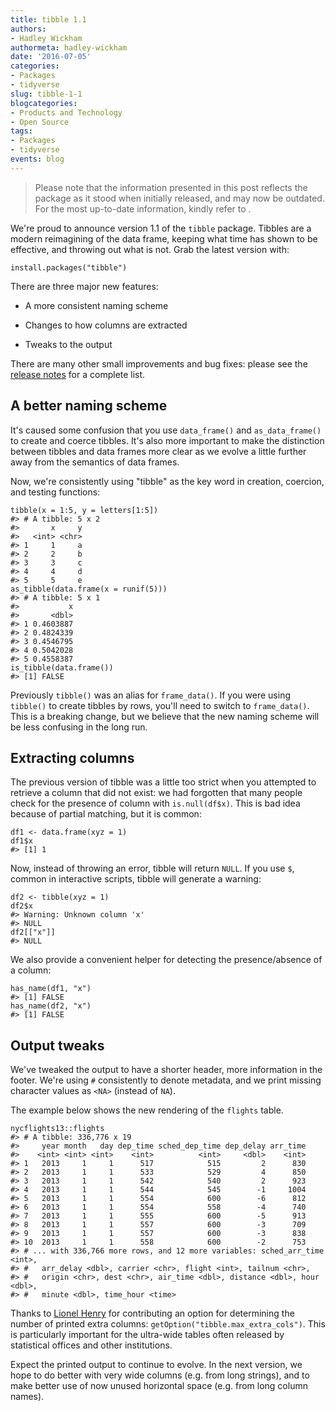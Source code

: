 ```yaml
---
title: tibble 1.1
authors: 
- Hadley Wickham
authormeta: hadley-wickham
date: '2016-07-05'
categories:
- Packages
- tidyverse
slug: tibble-1-1
blogcategories:
- Products and Technology
- Open Source
tags:
- Packages
- tidyverse
events: blog
---
```


<blockquote>
<p class="body-md-regular body-sm-regular">
Please note that the information presented in this post reflects the package as it stood when initially released, and may now be outdated. For the most up-to-date information, kindly refer to <https://tibble.tidyverse.org/>.
</p>
</blockquote> 

We're proud to announce version 1.1 of the `tibble` package. Tibbles are a modern reimagining of the data frame, keeping what time has shown to be effective, and throwing out what is not. Grab the latest version with:

```{{r}}
install.packages("tibble")
```

There are three major new features:

  * A more consistent naming scheme

  * Changes to how columns are extracted

  * Tweaks to the output

There are many other small improvements and bug fixes: please see the [release notes](https://github.com/hadley/tibble/releases/tag/v1.1) for a complete list.

## A better naming scheme

It's caused some confusion that you use `data_frame()` and `as_data_frame()` to create and coerce tibbles. It's also more important to make the distinction between tibbles and data frames more clear as we evolve a little further away from the semantics of data frames.

Now, we're consistently using "tibble" as the key word in creation, coercion, and testing functions:

```{{r}}
tibble(x = 1:5, y = letters[1:5])
#> # A tibble: 5 x 2
#>       x     y
#>   <int> <chr>
#> 1     1     a
#> 2     2     b
#> 3     3     c
#> 4     4     d
#> 5     5     e
as_tibble(data.frame(x = runif(5)))
#> # A tibble: 5 x 1
#>           x
#>       <dbl>
#> 1 0.4603887
#> 2 0.4824339
#> 3 0.4546795
#> 4 0.5042028
#> 5 0.4558387
is_tibble(data.frame())
#> [1] FALSE
```

Previously `tibble()` was an alias for `frame_data()`. If you were using `tibble()` to create tibbles by rows, you'll need to switch to `frame_data()`. This is a breaking change, but we believe that the new naming scheme will be less confusing in the long run.

## Extracting columns

The previous version of tibble was a little too strict when you attempted to retrieve a column that did not exist: we had forgotten that many people check for the presence of column with `is.null(df$x)`. This is bad idea because of partial matching, but it is common:

```{{r}}
df1 <- data.frame(xyz = 1)
df1$x
#> [1] 1
```

Now, instead of throwing an error, tibble will return `NULL`. If you use `$`, common in interactive scripts, tibble will generate a warning:

```{{r}}
df2 <- tibble(xyz = 1)
df2$x
#> Warning: Unknown column 'x'
#> NULL
df2[["x"]]
#> NULL
```

We also provide a convenient helper for detecting the presence/absence of a column:

```{{r}}
has_name(df1, "x")
#> [1] FALSE
has_name(df2, "x")
#> [1] FALSE
```

## Output tweaks

We've tweaked the output to have a shorter header, more information in the footer. We're using `#` consistently to denote metadata, and we print missing character values as `<NA>` (instead of `NA`).

The example below shows the new rendering of the `flights` table.

```{{r}}
nycflights13::flights
#> # A tibble: 336,776 x 19
#>     year month   day dep_time sched_dep_time dep_delay arr_time
#>    <int> <int> <int>    <int>          <int>     <dbl>    <int>
#> 1   2013     1     1      517            515         2      830
#> 2   2013     1     1      533            529         4      850
#> 3   2013     1     1      542            540         2      923
#> 4   2013     1     1      544            545        -1     1004
#> 5   2013     1     1      554            600        -6      812
#> 6   2013     1     1      554            558        -4      740
#> 7   2013     1     1      555            600        -5      913
#> 8   2013     1     1      557            600        -3      709
#> 9   2013     1     1      557            600        -3      838
#> 10  2013     1     1      558            600        -2      753
#> # ... with 336,766 more rows, and 12 more variables: sched_arr_time <int>,
#> #   arr_delay <dbl>, carrier <chr>, flight <int>, tailnum <chr>,
#> #   origin <chr>, dest <chr>, air_time <dbl>, distance <dbl>, hour <dbl>,
#> #   minute <dbl>, time_hour <time>
```

Thanks to [Lionel Henry](http://github.com/lionel-) for contributing an option for determining the number of printed extra columns: `getOption("tibble.max_extra_cols")`. This is particularly important for the ultra-wide tables often released by statistical offices and other institutions.

Expect the printed output to continue to evolve. In the next version, we hope to do better with very wide columns (e.g. from long strings), and to make better use of now unused horizontal space (e.g. from long column names).

